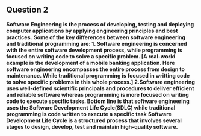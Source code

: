 ## Question 2
**Software Engineering is the process of developing, testing and deploying computer applications by applying engineering principles and best practices.**
**Some of the key differences between software engineering and traditional programming are:
        1. Software engineering is concerned with the entire software development process, while programming is focused on writing code to solve a specific problem.
             [A real-world example is the development of a mobile banking application. Here software engineering encompasses the entire process from design to maintenance. While traditional programming is focused in writting code to solve specific problems in this whole process.]
        2.Software engineering uses well-defined scientific principals and procedures to deliver efficient and reliable software whereas programming is more focused on writing code to execute specific tasks.
   Bottom line is that software engineering uses the Software Development Life Cycle(SDLC) while traditional programming is code written to execute a specific task**
**Software Development Life Cycle is a structured process that involves several stages to design, develop, test and maintain high-quality software.**
